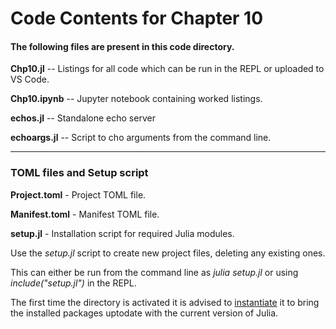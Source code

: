# Code Contents for Chapter 10

#### The following files are present in this code directory.

**Chp10.jl** -- Listings for all code which can be run in the REPL or uploaded to VS Code.

**Chp10.ipynb** -- Jupyter notebook containing worked listings.

**echos.jl** -- Standalone echo server

**echoargs.jl** -- Script to cho arguments from the command line.

---

### TOML files and Setup script

**Project.toml** - Project TOML file.

**Manifest.toml** - Manifest TOML file.

**setup.jl** - Installation script for required Julia modules.

Use the *setup.jl* script to create new project files, deleting any existing ones.

This can either be run from the command line as *julia setup.jl* or using *include("setup.jl")* in the REPL.

The first time the directory is activated it is advised to <u>instantiate</u> it to bring the installed packages uptodate with the current version of Julia.

